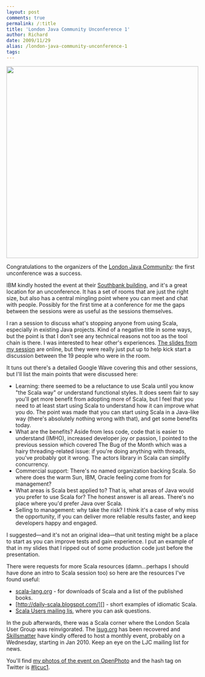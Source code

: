 ```yaml
---
layout: post
comments: true
permalink: /:title
title: 'London Java Community Unconference 1'
author: Richard
date: 2009/11/29
alias: /london-java-community-unconference-1
tags:
---
```


<img src="http://awesomeness.openphoto.me/custom/201207/1755cd-11219720-0-media_httpfarm3static_ChEED_870x550.jpg" width="500"/>

Congratulations to the organizers of the [London Java Community][]: the
first unconference was a success.

IBM kindly hosted the event at their [Southbank building][], and it's a
great location for an unconference. It has a set of rooms that are just
the right size, but also has a central mingling point where you can meet
and chat with people. Possibly for the first time at a conference for me
the gaps between the sessions were as useful as the sessions themselves.

I ran a session to discuss what's stopping anyone from using Scala,
especially in existing Java projects. Kind of a negative title in some
ways, but the point is that I don't see any technical reasons not too as
the tool chain is there. I was interested to hear other's experiences.
[The slides from my session][] are online, but they were really just put
up to help kick start a discussion between the 19 people who were in the
room.

It tuns out there's a detailed Google Wave covering this and other
sessions, but I'll list the main points that were discussed here:

-   Learning: there seemed to be a reluctance to use Scala until you know "the Scala way" or understand functional styles. It does seem fair to say you'll get more benefit from adopting more of Scala, but I feel that you need to at least start using Scala to understand how it can improve what you do. The point was made that you can start using Scala in a Java-like way (there's absolutely nothing wrong with that), and get some benefits today.
-   What are the benefits? Aside from less code, code that is easier to understand (IMHO), increased developer joy or passion, I pointed to the previous session which covered The Bug of the Month which was a hairy threading-related issue: if you're doing anything with threads, you've probably got it wrong. The actors library in Scala can simplify concurrency.
-   Commercial support: There's no named organization backing Scala. So where does the warm Sun, IBM, Oracle feeling come from for management?
-   What areas is Scala best applied to? That is, what areas of Java would you prefer to use Scala for? The honest answer is all areas. There's no place where you'd prefer Java over Scala.
-   Selling to management: why take the risk? I think it's a case of why miss the opportunity, if you can deliver more reliable results faster, and keep developers happy and engaged.

I suggested—and it's not an original idea—that unit testing might be a
place to start as you can improve tests and gain experience. I put an
example of that in my slides that I ripped out of some production code
just before the presentation.

There were requests for more Scala resources (damn...perhaps I should
have done an intro to Scala session too) so here are the resources I've
found useful:

-   [scala-lang.org][] - for downloads of Scala and a list of the published books.
-   [http://daily-scala.blogspot.com/][] - short examples of idiomatic Scala.
-   [Scala Users mailing lis][], where you can ask questions.

In the pub afterwards, there was a Scala corner where the London Scala
User Group was reinvigorated. The [lsug.org][] has been recovered and
[Skillsmatter][] have kindly offered to host a monthly event, probably
on a Wednesday, starting in Jan 2010. Keep an eye on the LJC mailing
list for news.

You'll find [my photos of the event on OpenPhoto][] and the hash tag on
Twitter is [\#ljcuc1][].


  [London Java Community]: http://www.meetup.com/Londonjavacommunity/
  [Southbank building]: http://www-304.ibm.com/jct01005c/isv/spc/southbank.html
  [The slides from my session]: https://docs.google.com/fileview?id=0B0EWEdbeorKeYWZhYzg4MGEtMGY2YS00NzVkLWIwOTYtMzFkMzA5YTY0Zjg5&hl=en
  [scala-lang.org]: http://www.scala-lang.org/
  [http://daily-scala.blogspot.com/]: daily-scala.blogspot.com
  [Scala Users mailing lis]: http://www.scala-lang.org/node/199#scala-user%20
  [lsug.org]: http://lsug.org
  [Skillsmatter]: http://skillsmatter.com/go/java-jee
  [my photos of the event on OpenPhoto]: http://d6y.trovebox.com/photos/album-m/list
  [\#ljcuc1]: http://twitter.com/#search?q=ljcuc1

